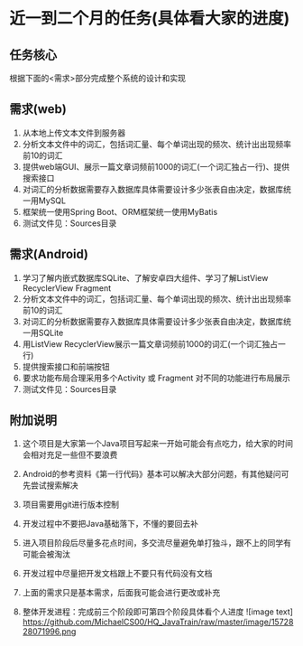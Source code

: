 # 近一到二个月的任务(具体看大家的进度)

## 任务核心

根据下面的<需求>部分完成整个系统的设计和实现

## 需求(web)

1. 从本地上传文本文件到服务器
2. 分析文本文件中的词汇，包括词汇量、每个单词出现的频次、统计出出现频率前10的词汇
3. 提供web端GUI、展示一篇文章词频前1000的词汇(一个词汇独占一行)、提供搜索接口
4. 对词汇的分析数据需要存入数据库具体需要设计多少张表自由决定，数据库统一用MySQL
5. 框架统一使用Spring Boot、ORM框架统一使用MyBatis
6. 测试文件见：Sources目录

## 需求(Android)

1. 学习了解内嵌式数据库SQLite、了解安卓四大组件、学习了解ListView RecyclerView Fragment
2. 分析文本文件中的词汇，包括词汇量、每个单词出现的频次、统计出出现频率前10的词汇
3. 对词汇的分析数据需要存入数据库具体需要设计多少张表自由决定，数据库统一用SQLite
4. 用ListView RecyclerView展示一篇文章词频前1000的词汇(一个词汇独占一行)
5. 提供搜索接口和前端按钮
6. 要求功能布局合理采用多个Activity 或 Fragment 对不同的功能进行布局展示
7. 测试文件见：Sources目录

## 附加说明

1. 这个项目是大家第一个Java项目写起来一开始可能会有点吃力，给大家的时间会相对充足一些但不要浪费

2. Android的参考资料《第一行代码》基本可以解决大部分问题，有其他疑问可先尝试搜索解决

3. 项目需要用git进行版本控制

4. 开发过程中不要把Java基础落下，不懂的要回去补

5. 进入项目阶段后尽量多花点时间，多交流尽量避免单打独斗，跟不上的同学有可能会被淘汰

6. 开发过程中尽量把开发文档跟上不要只有代码没有文档

7. 上面的需求只是基本需求，后面我可能会进行更改或补充

8. 整体开发进程：完成前三个阶段即可第四个阶段具体看个人进度
![image text]
https://github.com/MichaelCS00/HQ_JavaTrain/raw/master/image/1572828071996.png
